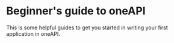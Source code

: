 # Beginner's guide to oneAPI

This is some helpful guides to get you started in writing your first application in oneAPI.

